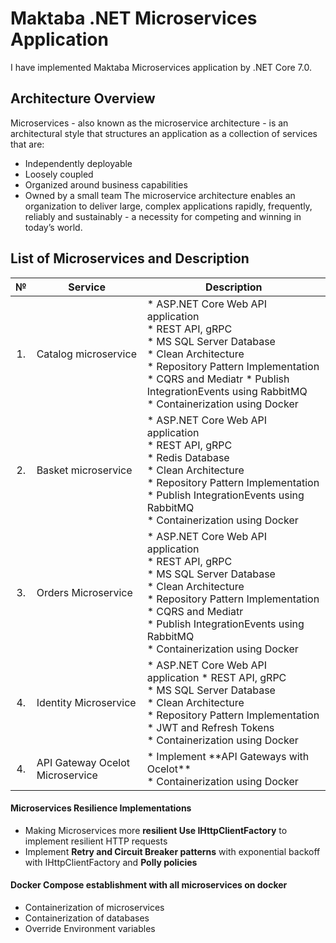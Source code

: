 # Maktaba .NET Microservices Application
I have implemented Maktaba Microservices application by .NET Core 7.0.

## Architecture Overview
Microservices - also known as the microservice architecture - is an architectural style that structures an application as a collection of services that are:
* Independently deployable
* Loosely coupled
* Organized around business capabilities
* Owned by a small team
The microservice architecture enables an organization to deliver large, complex applications rapidly, frequently, reliably and sustainably - a necessity for competing and winning in today’s world.

## List of Microservices and Description

<table>
   <thead>
    <th>№</th>
    <th>Service</th>
    <th>Description</th>
  </thead>
  <tbody>
    <tr>
        <td align="center">1.</td>
        <td>Catalog microservice</td>
        <td>
* ASP.NET Core Web API application<br/>
* REST API, gRPC<br/>
* MS SQL Server Database<br/>
* Clean Architecture<br/>
* Repository Pattern Implementation<br/>
* CQRS and Mediatr
* Publish IntegrationEvents using RabbitMQ<br/>
* Containerization using Docker</td>
    </tr>
    <tr>
        <td align="center">2.</td>
        <td>Basket microservice</td>
        <td>* ASP.NET Core Web API application<br/> 
* REST API, gRPC<br/>
* Redis Database<br/>
* Clean Architecture<br/>
* Repository Pattern Implementation<br/>
* Publish IntegrationEvents using RabbitMQ<br/>
* Containerization using Docker</td>
    </tr>
    <tr>
        <td align="center">3.</td>
        <td>Orders Microservice</td>
        <td>* ASP.NET Core Web API application <br/>
* REST API, gRPC<br/>
* MS SQL Server Database<br/>
* Clean Architecture<br/>
* Repository Pattern Implementation<br/>
* CQRS and Mediatr<br/>
* Publish IntegrationEvents using RabbitMQ<br/>
* Containerization using Docker</td>
    </tr>
    <tr>
        <td align="center">4.</td>
        <td>Identity Microservice</td>
        <td>* ASP.NET Core Web API application 
* REST API, gRPC<br/>
* MS SQL Server Database<br/>
* Clean Architecture<br/>
* Repository Pattern Implementation<br/>
* JWT and Refresh Tokens<br/>
* Containerization using Docker</td>
    </tr>
    <tr>
        <td align="center">4.</td>
        <td>API Gateway Ocelot Microservice</td>
        <td>* Implement **API Gateways with Ocelot**<br/>
* Containerization using Docker</td>
    </tr>
  </tbody>  
</table>

#### Microservices Resilience Implementations
* Making Microservices more **resilient Use IHttpClientFactory** to implement resilient HTTP requests
* Implement **Retry and Circuit Breaker patterns** with exponential backoff with IHttpClientFactory and **Polly policies**

#### Docker Compose establishment with all microservices on docker
* Containerization of microservices
* Containerization of databases
* Override Environment variables
